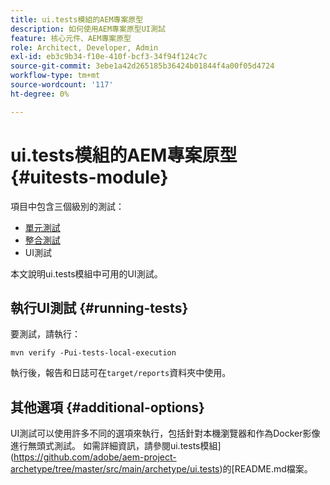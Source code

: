 ```yaml
---
title: ui.tests模組的AEM專案原型
description: 如何使用AEM專案原型UI測試
feature: 核心元件、AEM專案原型
role: Architect, Developer, Admin
exl-id: eb3c9b34-f10e-410f-bcf3-34f94f124c7c
source-git-commit: 3ebe1a42d265185b36424b01844f4a00f05d4724
workflow-type: tm+mt
source-wordcount: '117'
ht-degree: 0%

---
```


# ui.tests模組的AEM專案原型 {#uitests-module}

項目中包含三個級別的測試：

* [單元測試](core.md#unit-tests)
* [整合測試](ittests.md)
* UI測試

本文說明ui.tests模組中可用的UI測試。

## 執行UI測試 {#running-tests}

要測試，請執行：

```shell
mvn verify -Pui-tests-local-execution
```

執行後，報告和日誌可在`target/reports`資料夾中使用。

## 其他選項 {#additional-options}

UI測試可以使用許多不同的選項來執行，包括針對本機瀏覽器和作為Docker影像進行無頭式測試。 如需詳細資訊，請參閱ui.tests模組](https://github.com/adobe/aem-project-archetype/tree/master/src/main/archetype/ui.tests)的[README.md檔案。
